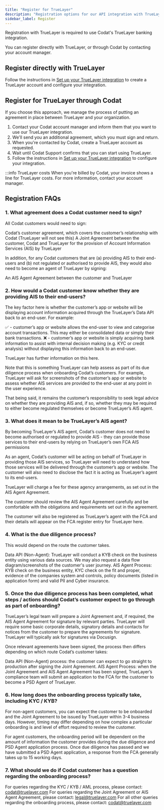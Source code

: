 ```yaml
---
title: "Register for TrueLayer"
description: "Registration options for our API integration with TrueLayer"
sidebar_label: Register
---
```


Registration with TrueLayer is required to use Codat's TrueLayer banking integration.

You can register directly with TrueLayer, or through Codat by contacting your account manager.

## Register directly with TrueLayer

Follow the instructions in [Set up your TrueLayer integration](/integrations/banking/truelayer/set-up-truelayer-2) to create a TrueLayer account and configure your integration.

## Register for TrueLayer through Codat

If you choose this approach, we manage the process of putting an agreement in place between TrueLayer and your organization.

1. Contact your Codat account manager and inform them that you want to use our TrueLayer integration.
2. We'll send you an additional agreement, which you must sign and return.
3. When you're contacted by Codat, create a TrueLayer account as requested.
4. Wait until Codat Support confirms that you can start using TrueLayer.
5. Follow the instructions in [Set up your TrueLayer integration](/integrations/banking/truelayer/set-up-truelayer-2) to configure your integration.

:::info TrueLayer costs
When you're billed by Codat, your invoice shows a line for TrueLayer costs. For more information, contact your account manager.

## Registration FAQs

### 1. What agreement does a Codat customer need to sign?

All Codat customers would need to sign:

Codat’s customer agreement, which covers the customer’s relationship with Codat (TrueLayer will not see this)
A Joint Agreement between the customer, Codat and TrueLayer for the provision of Account Information Services (AIS) by TrueLayer

In addition, for any Codat customers that are (a) providing AIS to their end-users and (b) not regulated or authorised to provide AIS, they would also need to become an agent of TrueLayer by signing:

An AIS Agent Agreement between the customer and TrueLayer

### 2. How would a Codat customer know whether they are providing AIS to their end-users?

The key factor here is whether the customer’s app or website will be displaying account information acquired through the TrueLayer’s Data API back to an end-user. For example:

✅ - customer’s app or website allows the end-user to view and categorise account transactions. This may either be consolidated data or simply their bank transactions.
❌ - customer’s app or website is simply acquiring bank information to assist with internal decision making (e.g. KYC or credit analysis) without displaying this information back to an end-user.

TrueLayer has further information on this here.

Note that this is something TrueLayer can help assess as part of its due diligence process when onboarding Codat’s customers. For example, TrueLayer will ask for screenshots of the customer’s app or website to assess whether AIS services are provided to the end-user at any point in the user experience.

That being said, it remains the customer’s responsibility to seek legal advice on whether they are providing AIS and, if so, whether they may be required to either become regulated themselves or become TrueLayer’s AIS agent.

### 3. What does it mean to be TrueLayer’s AIS agent?

By becoming TrueLayer’s AIS agent, Codat’s customer does not need to become authorised or regulated to provide AIS - they can provide those services to their end-users by relying on TrueLayer’s own FCA AIS permissions

As an agent, Codat’s customer will be acting on behalf of TrueLayer in providing those AIS services, so TrueLayer will need to understand how those services will be delivered through the customer’s app or website. The customer will also need to disclose the fact it is acting as TrueLayer’s agent to its end-users.

TrueLayer will charge a fee for these agency arrangements, as set out in the AIS Agent Agreement.

The customer should review the AIS Agent Agreement carefully and be comfortable with the obligations and requirements set out in the agreement.

The customer will also be registered as TrueLayer’s agent with the FCA and their details will appear on the FCA register entry for TrueLayer here.

### 4. What is the due diligence process?

This would depend on the route the customer takes.

Data API (Non-Agent): TrueLayer will conduct a KYB check on the business entity using various data sources. We may also request a data flow diagram/screenshots of the customer's user journey.
AIS Agent Process: KYB check on the business entity, KYC check on the fit and proper, evidence of the companies system and controls, policy documents (listed in application form) and valid PII and Cyber insurance.
### 5. Once the due diligence process has been completed, what steps / actions should Codat’s customer expect to go through as part of onboarding?

TrueLayer’s legal team will prepare a Joint Agreement and, if required, the AIS Agent Agreement for signature by relevant parties. TrueLayer will require some basic corporate details, signatory details and contacts for notices from the customer to prepare the agreements for signature. TrueLayer will typically ask for signatures via Docusign.

Once relevant agreements have been signed, the process then differs depending on which route Codat’s customer takes:

Data API (Non-Agent) process: the customer can expect to go straight to production after signing the Joint Agreement.
AIS Agent Process: when the Joint Agreement and AIS Agent Agreement has been signed, TrueLayer’s compliance team will submit an application to the FCA for the customer to become a PSD Agent of TrueLayer.

### 6. How long does the onboarding process typically take, including KYC / KYB?

For non-agent customers, you can expect the customer to be onboarded and the Joint Agreement to be issued by TrueLayer within 3-4 business days. However, timing may differ depending on how complex a particular onboarding is and level of effort required to review the customer.

For agent customers, the onboarding period will be dependent on the amount of information the customer provides during the due diligence and PSD Agent application process. Once due diligence has passed and we have submitted a PSD Agent application, a response from the FCA generally takes up to 15 working days.

### 7. What should we do if Codat customer has a question regarding the onboarding process?

For queries regarding the KYC / KYB / AML process, please contact: codat@truelayer.com
For queries regarding the Joint Agreement or AIS Agent Agreement, please contact: legal@truelayer.com
For all other queries regarding the onboarding process, please contact: codat@truelayer.com